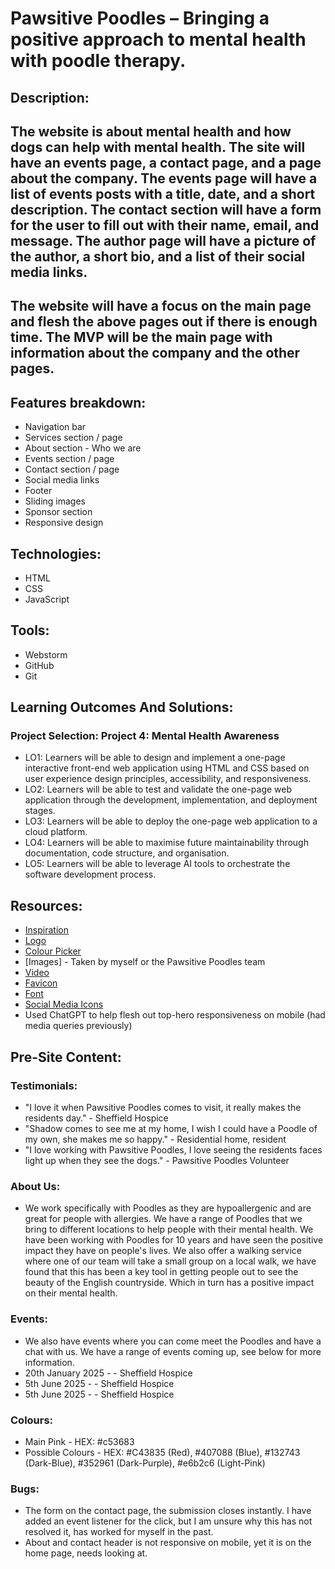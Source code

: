 # Pawsitive Poodles – Bringing a positive approach to mental health with poodle therapy.

## Description:
## The website is about mental health and how dogs can help with mental health. The site will have an events page, a contact page, and a page about the company. The events page will have a list of events posts with a title, date, and a short description. The contact section will have a form for the user to fill out with their name, email, and message. The author page will have a picture of the author, a short bio, and a list of their social media links.
## The website will have a focus on the main page and flesh the above pages out if there is enough time. The MVP will be the main page with information about the company and the other pages.

## Features breakdown:
- Navigation bar
- Services section / page
- About section - Who we are
- Events section / page
- Contact section / page
- Social media links
- Footer
- Sliding images
- Sponsor section
- Responsive design

## Technologies:
- HTML
- CSS
- JavaScript

## Tools:
- Webstorm
- GitHub
- Git

## Learning Outcomes And Solutions:
### Project Selection: Project 4: Mental Health Awareness
- LO1: Learners will be able to design and implement a one-page interactive front-end web application using HTML and CSS based on user experience design principles, accessibility, and responsiveness.
- LO2: Learners will be able to test and validate the one-page web application through the development, implementation, and deployment stages.
- LO3: Learners will be able to deploy the one-page web application to a cloud platform.
- LO4: Learners will be able to maximise future maintainability through documentation, code structure, and organisation.
- LO5: Learners will be able to leverage AI tools to orchestrate the software development process.

## Resources:
- [Inspiration](https://petsastherapy.org/)
- [Logo](https://logo.com/)
- [Colour Picker](https://palettes.shecodes.io/)
- [Images] - Taken by myself or the Pawsitive Poodles team
- [Video](https://www.youtube.com/watch?v=EjGOONQgr8I)
- [Favicon](https://favicon.io/)
- [Font](https://fonts.google.com/specimen/Faculty+Glyphic)
- [Social Media Icons](https://icons8.com/icons/set/social-media)
- Used ChatGPT to help flesh out top-hero responsiveness on mobile (had media queries previously)

## Pre-Site Content:

### Testimonials:
- "I love it when Pawsitive Poodles comes to visit, it really makes the residents day." - Sheffield Hospice
- "Shadow comes to see me at my home, I wish I could have a Poodle of my own, she makes me so happy." - Residential home, resident
- "I love working with Pawsitive Poodles, I love seeing the residents faces light up when they see the dogs." - Pawsitive Poodles Volunteer

### About Us:
- We work specifically with Poodles as they are hypoallergenic and are great for people with allergies. We have a range of Poodles that we bring to different locations to help people with their mental health. We have been working with Poodles for 10 years and have seen the positive impact they have on people's lives. We also offer a walking service where one of our team will take a small group on a local walk, we have found that this has been a key tool in getting people out to see the beauty of the English countryside. Which in turn has a positive impact on their mental health.

### Events:
- We also have events where you can come meet the Poodles and have a chat with us. We have a range of events coming up, see below for more information.
- 20th January 2025 -  - Sheffield Hospice
- 5th June 2025 -  - Sheffield Hospice
- 5th June 2025 -  - Sheffield Hospice

### Colours:
- Main Pink - HEX: #c53683
- Possible Colours - HEX: #C43835 (Red), #407088 (Blue), #132743 (Dark-Blue), #352961 (Dark-Purple), #e6b2c6 (Light-Pink)

### Bugs:
- The form on the contact page, the submission closes instantly. I have added an event listener for the click, but I am unsure why this has not resolved it, has worked for myself in the past.
- About and contact header is not responsive on mobile, yet it is on the home page, needs looking at.